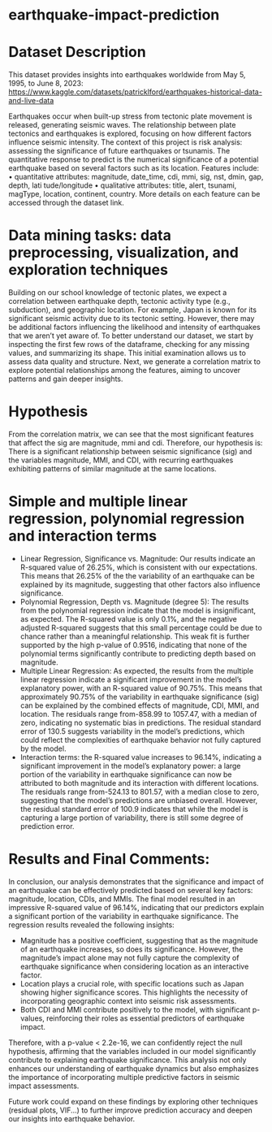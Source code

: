# earthquake-impact-prediction
# Dataset Description
This dataset provides insights into earthquakes worldwide from May 5, 1995, to June 8, 2023: https://www.kaggle.com/datasets/patricklford/earthquakes-historical-data-and-live-data

Earthquakes occur when built-up stress from tectonic plate movement is released, generating seismic waves. The relationship between plate tectonics and earthquakes is explored, focusing on how different factors influence seismic intensity. The context of this project is risk analysis: assessing the significance of future earthquakes or tsunamis. The quantitative response to predict is the numerical significance of a potential earthquake based on several factors such as its location.
Features include:
 • quantitative attributes: magnitude, date_time, cdi, mmi, sig, nst, dmin, gap, depth, lati
tude/longitude
 • qualitative attributes: title, alert, tsunami, magType, location, continent, country.
 More details on each feature can be accessed through the dataset link.

#  Data mining tasks: data preprocessing, visualization, and exploration techniques
Building on our school knowledge of tectonic plates, we expect a correlation between earthquake depth, tectonic activity type (e.g., subduction), and geographic location. For example, Japan is known for its significant seismic activity due to its tectonic setting. However, there may be additional factors influencing the likelihood and intensity of earthquakes that we aren’t yet aware of. To better understand our dataset, we start by inspecting the first few rows of the dataframe, checking for any missing values, and summarizing its shape. This initial examination allows us to assess data quality and structure. Next, we generate a correlation matrix to explore potential relationships among the features, aiming to uncover patterns and gain deeper insights.

# Hypothesis
From the correlation matrix, we can see that the most significant features that affect the sig are magnitude, mmi and cdi.  Therefore, our hypothesis is:
There is a significant relationship between seismic significance (sig) and the variables magnitude, MMI, and CDI, with recurring earthquakes exhibiting patterns of similar magnitude at the same locations.

# Simple and multiple linear regression, polynomial regression and interaction terms
- Linear Regression, Significance vs. Magnitude: Our results indicate an R-squared value of 26.25%, which is consistent with our expectations. This means that 26.25% of the the variability of an earthquake can be explained by its magnitude, suggesting that other factors also influence significance.
- Polynomial Regression, Depth vs. Magnitude (degree 5): The results from the polynomial regression indicate that the model is insignificant, as expected. The R-squared value is only 0.1%, and the negative adjusted R-squared suggests that this small percentage could be due to chance rather than a meaningful relationship. This weak fit is further supported by the high p-value of 0.9516, indicating that none of the polynomial terms significantly contribute to predicting depth based on magnitude.
- Multiple Linear Regression:  As expected, the results from the multiple linear regression indicate a significant improvement in the model’s explanatory power, with an R-squared value of 90.75%. This means that approximately 90.75% of the variability in earthquake significance (sig) can be explained by the combined effects of magnitude, CDI, MMI, and location.  The residuals range from-858.99 to 1057.47, with a median of zero, indicating no systematic bias in predictions. The residual standard error of 130.5 suggests variability in the model’s predictions, which could reflect the complexities of earthquake behavior not fully captured by the model.
- Interaction terms: the R-squared value increases to 96.14%, indicating a significant improvement in the model’s explanatory power: a large portion of the variability in earthquake significance can now be attributed to both magnitude and its interaction with different locations. The residuals range from-524.13 to 801.57, with a median close to zero, suggesting that the model’s predictions are unbiased overall. However, the residual standard error of 100.9 indicates that while the model is capturing a large portion of variability, there is still some degree of prediction error.

# Results and Final Comments:
In conclusion, our analysis demonstrates that the significance and impact of an earthquake can be effectively predicted based on several key factors: magnitude, location, CDIs, and MMIs. The final model resulted in an impressive R-squared value of 96.14%, indicating that our predictors explain a significant portion of the variability in earthquake significance. 
The regression results revealed the following insights: 
- Magnitude has a positive coefficient, suggesting that as the magnitude of an earthquake increases, so does its significance. However, the magnitude’s impact alone may not fully capture the complexity of earthquake significance when considering location as an interactive factor.
- Location plays a crucial role, with specific locations such as Japan showing higher significance scores. This highlights the necessity of incorporating geographic context into seismic risk assessments.
- Both CDI and MMI contribute positively to the model, with significant p-values, reinforcing their roles as essential predictors of earthquake impact.

Therefore, with a p-value < 2.2e-16, we can confidently reject the null hypothesis, affirming that the variables included in our model significantly contribute to explaining earthquake significance. This analysis not only enhances our understanding of earthquake dynamics but also emphasizes the importance of incorporating multiple predictive factors in seismic impact assessments. 

Future work could expand on these findings by exploring other techniques (residual plots, VIF...) to further improve prediction accuracy and deepen our insights into earthquake behavior.
